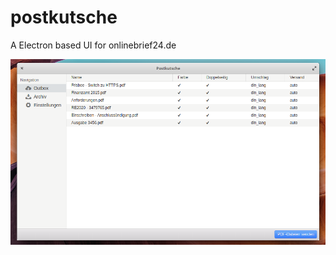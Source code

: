 # postkutsche
A Electron based UI for onlinebrief24.de

![Screenshot of the outbox with a few PDF documents](/docs/screenshot1.png?raw=true "Outbox with a few PDF docucments.")
